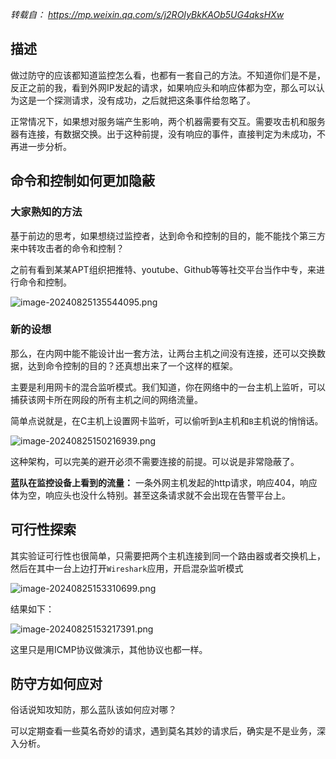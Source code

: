 *转载自： <https://mp.weixin.qq.com/s/j2ROIyBkKAOb5UG4qksHXw>*

描述
--

做过防守的应该都知道监控怎么看，也都有一套自己的方法。不知道你们是不是，反正之前的我，看到外网IP发起的请求，如果响应头和响应体都为空，那么可以认为这是一个探测请求，没有成功，之后就把这条事件给忽略了。

正常情况下，如果想对服务端产生影响，两个机器需要有交互。需要攻击机和服务器有连接，有数据交换。出于这种前提，没有响应的事件，直接判定为未成功，不再进一步分析。

命令和控制如何更加隐蔽
-----------

### 大家熟知的方法

基于前边的思考，如果想绕过监控者，达到命令和控制的目的，能不能找个第三方来中转攻击者的命令和控制？

之前有看到某某APT组织把推特、youtube、Github等等社交平台当作中专，来进行命令和控制。

![image-20240825135544095.png](https://shs3.b.qianxin.com/attack_forum/2024/08/attach-45c52a88790d3eece130468cc6b97e3a8d508e95.png)

### 新的设想

那么，在内网中能不能设计出一套方法，让两台主机之间没有连接，还可以交换数据，达到命令控制的目的？还真想出来了一个这样的框架。

主要是利用网卡的混合监听模式。我们知道，你在网络中的一台主机上监听，可以捕获该网卡所在网段的所有主机之间的网络流量。

简单点说就是，在C主机上设置网卡监听，可以偷听到`A`主机和`B`主机说的悄悄话。

![image-20240825150216939.png](https://shs3.b.qianxin.com/attack_forum/2024/08/attach-32d47bb5208c821c00dd011c4696906b70df36d2.png)

这种架构，可以完美的避开必须不需要连接的前提。可以说是非常隐蔽了。

**蓝队在监控设备上看到的流量：** 一条外网主机发起的http请求，响应404，响应体为空，响应头也没什么特别。甚至这条请求就不会出现在告警平台上。

可行性探索
-----

其实验证可行性也很简单，只需要把两个主机连接到同一个路由器或者交换机上，然后在其中一台上边打开`Wireshark`应用，开启混杂监听模式

![image-20240825153310699.png](https://shs3.b.qianxin.com/attack_forum/2024/08/attach-d25dc3926a88386088ff191ffca7f78481a85eb2.png)

结果如下：

![image-20240825153217391.png](https://shs3.b.qianxin.com/attack_forum/2024/08/attach-38087430540f4414d20b7ebe9886dd85071ce935.png)

这里只是用ICMP协议做演示，其他协议也都一样。

防守方如何应对
-------

俗话说知攻知防，那么蓝队该如何应对哪？

可以定期查看一些莫名奇妙的请求，遇到莫名其妙的请求后，确实是不是业务，深入分析。